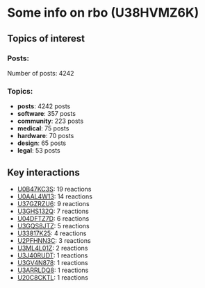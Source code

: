 # Some info on rbo (U38HVMZ6K)


## Topics of interest

### Posts: 

Number of posts: 4242

### Topics:

* __posts__: 4242 posts
* __software__: 357 posts
* __community__: 223 posts
* __medical__: 75 posts
* __hardware__: 70 posts
* __design__: 65 posts
* __legal__: 53 posts

## Key interactions 

* [U0B47KC3S](./U0B47KC3S.md): 19 reactions
* [U0AAL4W13](./U0AAL4W13.md): 14 reactions
* [U37GZRZU6](./U37GZRZU6.md): 9 reactions
* [U3GHS132Q](./U3GHS132Q.md): 7 reactions
* [U04DFTZ7D](./U04DFTZ7D.md): 6 reactions
* [U3GQS8JTZ](./U3GQS8JTZ.md): 5 reactions
* [U33817K25](./U33817K25.md): 4 reactions
* [U2PFHNN3C](./U2PFHNN3C.md): 3 reactions
* [U3ML4L01Z](./U3ML4L01Z.md): 2 reactions
* [U3J40RUDT](./U3J40RUDT.md): 1 reactions
* [U3GV4N878](./U3GV4N878.md): 1 reactions
* [U3ARRLDQ8](./U3ARRLDQ8.md): 1 reactions
* [U20C8CKTL](./U20C8CKTL.md): 1 reactions
